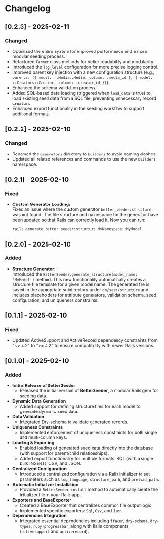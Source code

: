 # Changelog

## [0.2.3] - 2025-02-11

### Changed
- Optimized the entire system for improved performance and a more modular seeding process.
- Refactored `Farmer` class methods for better readability and modularity.
- Introduced the `log_level` configuration for more precise logging control.
- Improved parent key injection with a new configuration structure (e.g., `parents: [{ model: ::Media::Media, column: :media_id }, { model: ::Creators::Creator, column: :creator_id }]`).
- Enhanced the schema validation process.
- Added SQL-based data loading (triggered when `load_data` is true) to load existing seed data from a SQL file, preventing unnecessary record creation.
- Enhanced export functionality in the seeding workflow to support additional formats.

## [0.2.2] - 2025-02-10

### Changed
- Renamed the `generators` directory to `builders` to avoid naming clashes.
- Updated all related references and commands to use the new `builders` namespace.

## [0.2.1] - 2025-02-10

### Fixed
- **Custom Generator Loading:**  
  Fixed an issue where the custom generator `better_seeder:structure` was not found. The file structure and namespace for the generator have been updated so that Rails can correctly load it. Now you can run:
  ```bash
  rails generate better_seeder:structure MyNamespace::MyModel

## [0.2.0] - 2025-02-10

### Added
- **Structure Generator:**  
  Introduced the `BetterSeeder.generate_structure(model_name: 'MyModel')` method. This new functionality automatically creates a structure file template for a given model name. The generated file is saved in the appropriate subdirectory under `db/seed/structure` and includes placeholders for attribute generators, validation schema, seed configuration, and uniqueness constraints.

## [0.1.1] - 2025-02-10

### Fixed
- Updated ActiveSupport and ActiveRecord dependency constraints from "~> 4.2" to ">= 4.2" to ensure compatibility with newer Rails versions.

## [0.1.0] - 2025-02-10

### Added
- **Initial Release of BetterSeeder**
    - Released the initial version of **BetterSeeder**, a modular Rails gem for seeding data.
- **Dynamic Data Generation**
    - Added support for defining structure files for each model to generate dynamic seed data.
- **Data Validation**
    - Integrated Dry-schema to validate generated records.
- **Uniqueness Constraints**
    - Implemented enforcement of uniqueness constraints for both single and multi-column keys.
- **Loading & Exporting**
    - Enabled loading of generated seed data directly into the database (with support for parent/child relationships).
    - Added export functionality for multiple formats: SQL (with a single bulk INSERT), CSV, and JSON.
- **Centralized Configuration**
    - Introduced a centralized configuration via a Rails initializer to set parameters such as `log_language`, `structure_path`, and `preload_path`.
- **Automatic Initializer Installation**
    - Provided a `BetterSeeder.install` method to automatically create the initializer file in your Rails app.
- **Exporters and BaseExporter**
    - Created a BaseExporter that centralizes common file output logic.
    - Implemented specific exporters: `Sql`, `Csv`, and `Json`.
- **Dependencies Integration**
    - Integrated essential dependencies including `ffaker`, `dry-schema`, `dry-types`, `ruby-progressbar`, along with Rails components (`activesupport` and `activerecord`).
